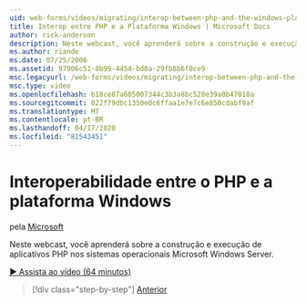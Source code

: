 ```yaml
---
uid: web-forms/videos/migrating/interop-between-php-and-the-windows-platform
title: Interop entre PHP e a Plataforma Windows | Microsoft Docs
author: rick-anderson
description: Neste webcast, você aprenderá sobre a construção e execução de aplicativos PHP nos sistemas operacionais Microsoft Windows Server.
ms.author: riande
ms.date: 07/25/2006
ms.assetid: 97906c51-8b99-4454-bd0a-29fb8b6f0ce9
msc.legacyurl: /web-forms/videos/migrating/interop-between-php-and-the-windows-platform
msc.type: video
ms.openlocfilehash: b18ce87a605007344c3b3a8bc528e39a0b47018a
ms.sourcegitcommit: 022f79dbc1350e0c6ffaa1e7e7c6e850cdabf9af
ms.translationtype: MT
ms.contentlocale: pt-BR
ms.lasthandoff: 04/17/2020
ms.locfileid: "81543451"
---
```

# <a name="interop-between-php-and-the-windows-platform"></a>Interoperabilidade entre o PHP e a plataforma Windows

pela [Microsoft](https://github.com/microsoft)

Neste webcast, você aprenderá sobre a construção e execução de aplicativos PHP nos sistemas operacionais Microsoft Windows Server.

[&#9654; Assista ao vídeo (64 minutos)](https://channel9.msdn.com/Blogs/ASP-NET-Site-Videos/interop-between-php-and-the-windows-platform)

> [!div class="step-by-step"]
> [Anterior](introduction-to-aspnet-for-coldfusion-developers-building-an-aspnet-application.md)
